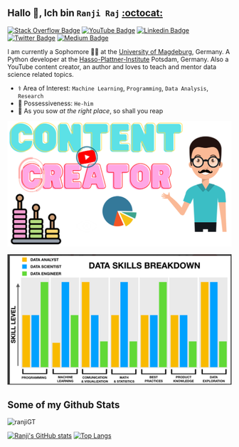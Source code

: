 ## Hallo 👋, Ich bin `Ranji Raj` [:octocat:](https://www.github.com/ranjiGT/)
[![Stack Overflow Badge](https://img.shields.io/badge/Stack_Overflow-FE7A16?style=for-the-badge&logo=stack-overflow&logoColor=white)](https://stackoverflow.com/users/14512983/ranji-raj) [![YouTube Badge](https://img.shields.io/badge/YouTube-FF0000?style=for-the-badge&logo=youtube&logoColor=white)](https://www.youtube.com/c/RanjiRaj18/)
[![Linkedin Badge](https://img.shields.io/badge/LinkedIn-0077B5?style=for-the-badge&logo=linkedin&logoColor=white)](https://www.linkedin.com/in/reng99/) [![Twitter Badge](https://img.shields.io/badge/Twitter-1DA1F2?style=for-the-badge&logo=twitter&logoColor=white)](https://twitter.com/iamranjiraj)  [![Medium Badge](https://img.shields.io/badge/Medium-12100E?style=for-the-badge&logo=medium&logoColor=white)](https://ranjiraj4141.medium.com/)<p align='left'>I am currently a Sophomore :man_student: at the [University of Magdeburg](https://www.uni-magdeburg.de/), Germany. A Python developer at the [Hasso-Plattner-Institute](https://open.hpi.de/pages/team) Potsdam, Germany. Also a YouTube content creator, an author and loves to teach and mentor data science related topics.

- :medical_symbol: Area of Interest: `Machine Learning`, `Programming`, `Data Analysis`, `Research`
- :busts_in_silhouette: Possessiveness: `He-him`
- :seedling: As you sow _at the right place_, so shall you reap   

![](https://github.com/ranjiGT/ranjiGT/blob/main/shine.svg)

![](https://github.com/ranjiGT/ranjiGT/blob/main/Roles.png)


## Some of my Github Stats
<p align=left> <img src=https://komarev.com/ghpvc/?username=ranjiGT alt=ranjiGT /> </p>

[![Ranji's GitHub stats](https://github-readme-stats.vercel.app/api?username=ranjiGT)](https://github.com/ranjiGT/github-readme-stats)
[![Top Langs](https://github-readme-stats.vercel.app/api/top-langs/?username=ranjiGT&layout=compact)](https://github.com/anuraghazra/github-readme-stats)

